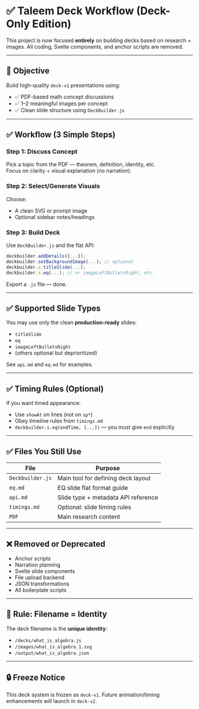 

# ✅ Taleem Deck Workflow (Deck-Only Edition)

This project is now focused **entirely** on building decks based on research + images. All coding, Svelte components, and anchor scripts are removed.

---

## 🎯 Objective

Build high-quality `deck-v1` presentations using:

- ✅ PDF-based math concept discussions
- ✅ 1–2 meaningful images per concept
- ✅ Clean slide structure using `DeckBuilder.js`

---

## ✅ Workflow (3 Simple Steps)

### Step 1: Discuss Concept  
Pick a topic from the PDF — theorem, definition, identity, etc.  
Focus on clarity + visual explanation (no narration).

### Step 2: Select/Generate Visuals  
Choose:
- A clean SVG or prompt image
- Optional sidebar notes/headings

### Step 3: Build Deck  
Use `DeckBuilder.js` and the flat API:
```js
deckbuilder.addDetails({...});
deckbuilder.setBackgroundImage(...); // optional
deckbuilder.s.titleSlide(...);
deckbuilder.s.eq(...); // or imageLeftBulletsRight, etc.
````

Export a `.js` file — done.

---

## ✅ Supported Slide Types

You may use only the clean **production-ready** slides:

* `titleSlide`
* `eq`
* `imageLeftBulletsRight`
* (others optional but deprioritized)

See `api.md` and `eq.md` for examples.

---

## ✅ Timing Rules (Optional)

If you want timed appearance:

* Use `showAt` on lines (not on `sp*`)
* Obey timeline rules from `timings.md`
* `deckbuilder.s.eq(endTime, [...])` — you must give `end` explicitly

---

## ✅ Files You Still Use

| File             | Purpose                             |
| ---------------- | ----------------------------------- |
| `Deckbuilder.js` | Main tool for defining deck layout  |
| `eq.md`          | EQ slide flat format guide          |
| `api.md`         | Slide type + metadata API reference |
| `timings.md`     | Optional: slide timing rules        |
| `PDF`            | Main research content               |

---

## ❌ Removed or Deprecated

* Anchor scripts
* Narration planning
* Svelte slide components
* File upload backend
* JSON transformations
* All boilerplate scripts

---

## 🧠 Rule: Filename = Identity

The deck filename is the **unique identity**:

* `/decks/what_is_algebra.js`
* `/images/what_is_algebra_1.svg`
* `/output/what_is_algebra.json`

---

## 🔒 Freeze Notice

This deck system is frozen as `deck-v1`. Future animation/timing enhancements will launch in `deck-v2`.

```
